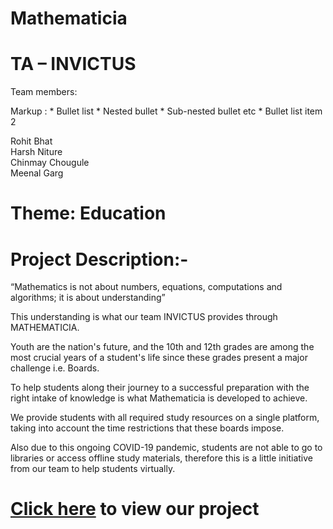 # Mathematicia

# TA – INVICTUS
Team members: <br/> 

 Markup : * Bullet list
              * Nested bullet
                  * Sub-nested bullet etc
          * Bullet list item 2

Rohit Bhat <br/>
Harsh Niture <br/>
Chinmay Chougule<br/>
Meenal Garg

# Theme: Education 

# Project Description:-
“Mathematics is not about numbers, equations, computations and algorithms; it is about understanding”

This understanding is what our team INVICTUS provides through MATHEMATICIA.

Youth are the nation's future, and the 10th and 12th grades are among the most crucial years of a student's life since these grades present a major challenge i.e. Boards.

To help students along their journey to a successful preparation with the right intake of knowledge is what Mathematicia is developed to achieve. 

We provide students with all required study resources on a single platform, taking into account the time restrictions that these boards impose.

Also due to this ongoing COVID-19 pandemic, students are not able to go to libraries or access offline study materials, therefore this is a little initiative from our team to help students virtually. 

# [Click here](https://rohitbhat1603.github.io/Mathematicia/) to view our project
